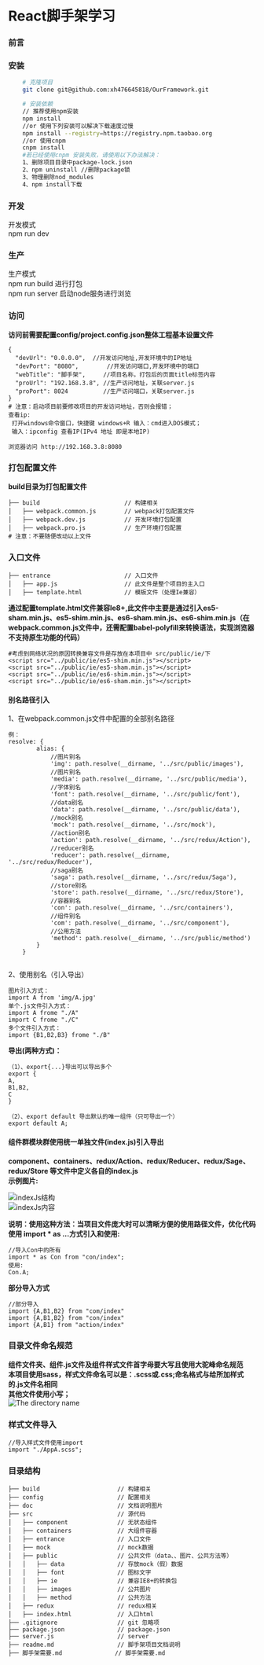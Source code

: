 # React脚手架学习   
### 前言  
### 安装  
```bash
    # 克隆项目
    git clone git@github.com:xh476645818/OurFramework.git  

    # 安装依赖
    // 推荐使用npm安装
    npm install
    //or 使用下列安装可以解决下载速度过慢
    npm install --registry=https://registry.npm.taobao.org  
    //or 使用cnpm
    cnpm install
    #若已经使用cnpm 安装失败，请使用以下办法解决：
    1、删除项目目录中package-lock.json
    2、npm uninstall //删除package锁
    3、物理删除nod_modules
    4、npm install下载
 ```  
### 开发  
开发模式   
npm run dev  
### 生产   
生产模式   
npm run build 进行打包  
npm run server 启动node服务进行浏览  
### 访问  
**访问前需要配置config/project.config.json整体工程基本设置文件**  
```
{
  "devUrl": "0.0.0.0",  //开发访问地址,开发环境中的IP地址
  "devPort": "8080",        //开发访问端口,开发环境中的端口 
  "webTitle": "脚手架",     //项目名称，打包后的页面title标签内容
  "proUrl": "192.168.3.8", //生产访问地址，关联server.js 
  "proPort": 8024          //生产访问端口，关联server.js 
}
# 注意：启动项目前要修改项目的开发访问地址，否则会报错；
查看ip:
 打开windows命令窗口，快捷键 windows+R 输入：cmd进入DOS模式；
 输入：ipconfig 查看IP(IPv4 地址 即是本地IP)
```  
```
浏览器访问 http://192.168.3.8:8080
```  
### 打包配置文件  
**build目录为打包配置文件**  
```
├── build                        // 构建相关
│   ├── webpack.common.js        // webpack打包配置文件
│   ├── webpack.dev.js           // 开发环境打包配置
│   ├── webpack.pro.js           // 生产环境打包配置
# 注意：不要随便改动以上文件
```  
### 入口文件  
```
├── entrance                     // 入口文件
│   ├── app.js                   // 此文件是整个项目的主入口
│   ├── template.html            // 模板文件（处理Ie兼容）
```  
**通过配置template.html文件兼容Ie8+,此文件中主要是通过引入es5-sham.min.js、es5-shim.min.js、es6-sham.min.js、es6-shim.min.js（在webpack.common.js文件中，还需配置babel-polyfill来转换语法，实现浏览器不支持原生功能的代码）**  
```
#考虑到网络状况的原因转换兼容文件是存放在本项目中 src/public/ie/下
<script src="../public/ie/es5-shim.min.js"></script>
<script src="../public/ie/es5-sham.min.js"></script>
<script src="../public/ie/es6-shim.min.js"></script>
<script src="../public/ie/es6-sham.min.js"></script>
```  
#### 别名路径引入  
1、在webpack.common.js文件中配置的全部别名路径  
```
例：
resolve: {
        alias: {
            //图片别名
            'img': path.resolve(__dirname, '../src/public/images'),
            //图片别名
            'media': path.resolve(__dirname, '../src/public/media'),
            //字体别名
            'font': path.resolve(__dirname, '../src/public/font'),
            //data别名
            'data': path.resolve(__dirname, '../src/public/data'),
            //mock别名
            'mock': path.resolve(__dirname, '../src/mock'),
            //action别名
            'action': path.resolve(__dirname, '../src/redux/Action'),
            //reducer别名
            'reducer': path.resolve(__dirname, '../src/redux/Reducer'),
            //saga别名
            'saga': path.resolve(__dirname, '../src/redux/Saga'),
            //store别名
            'store': path.resolve(__dirname, '../src/redux/Store'),
            //容器别名
            'con': path.resolve(__dirname, '../src/containers'),
            //组件别名
            'com': path.resolve(__dirname, '../src/component'),
            //公用方法
            'method': path.resolve(__dirname, '../src/public/method')
        }
    }
       
 ```  
2、使用别名（引入导出）  
```
图片引入方式：
import A from 'img/A.jpg'  
单个.js文件引入方式：
import A frome "./A" 
import C frome "./C"
多个文件引入方式：
import {B1,B2,B3} frome "./B" 
```  
**导出(两种方式)：**  
```
（1）、export{...}导出可以导出多个
export {
A,
B1,B2,
C
}

（2）、export default 导出默认的唯一组件（只可导出一个）
export default A;
```
#### 组件群模块群使用统一单独文件(index.js)引入导出  
**component、containers、redux/Action、redux/Reducer、redux/Sage、redux/Store
等文件中定义各自的index.js**  
**示例图片:**  

![indexJs结构](./doc/index.jpg "indexJs结构")  
![indexJs内容](./doc/indexJsContent.jpg "indexJs内容")   

**说明：使用这种方法：当项目文件庞大时可以清晰方便的使用路径文件，优化代码**  
**使用 import * as ...方式引入和使用:**  
```
//导入Con中的所有
import * as Con from "con/index";
使用:
Con.A;

```  
**部分导入方式**  
```
//部分导入
import {A,B1,B2} from "com/index"
import {A,B1,B2} from "con/index"
import {A,B1} from "action/index"
```  
### 目录文件命名规范  
**组件文件夹、组件.js文件及组件样式文件首字母要大写且使用大驼峰命名规范  
本项目使用sass，样式文件命名可以是：.scss或.css;命名格式与给所加样式的.js文件名相同  
其他文件使用小写；**  
![The directory name](./doc/directoryName.jpg "The directory name图例")  

### 样式文件导入  
```
//导入样式文件使用import
import "./AppA.scss";
```  
### 目录结构  
```shell
├── build                      // 构建相关  
├── config                     // 配置相关
├── doc                        // 文档说明图片
├── src                        // 源代码
│   ├── component              // 无状态组件
│   ├── containers             // 大组件容器
│   ├── entrance               // 入口文件
│   ├── mock                   // mock数据
│   ├── public                 // 公共文件（data、、图片、公共方法等）
│   │   ├── data               // 存放mock（假）数据
│   │   ├── font               // 图标文字
│   │   ├── ie                 // 兼容IE8+的转换包
│   │   ├── images             // 公共图片
│   │   ├── method             // 公共方法
│   ├── redux                  // redux相关
│   ├── index.html             // 入口html
├── .gitignore                 // git 忽略项
├── package.json               // package.json
├── server.js                  // server
├── readme.md                  // 脚手架项目文档说明
├── 脚手架需要.md               // 脚手架需要.md
```  








